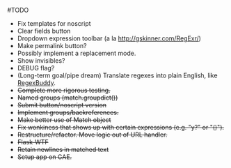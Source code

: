 #TODO
* Fix templates for noscript
* Clear fields button
* Dropdown expression toolbar (a la http://gskinner.com/RegExr/)
* Make permalink button?
* Possibly implement a replacement mode.
* Show invisibles?
* DEBUG flag?
* (Long-term goal/pipe dream) Translate regexes into plain English, like [RegexBuddy](http://www.regexbuddy.com/).
* ~~Complete more rigorous testing.~~
* ~~Named groups (match.groupdict())~~
* ~~Submit button/noscript version~~
* ~~Implement groups/backreferences.~~
* ~~Make better use of Match object~~
* ~~Fix wonkiness that shows up with certain expressions (e.g. "y?" or "()").~~
* ~~Restructure/refactor. Move logic out of URL handler.~~
* ~~Flask-WTF~~
* ~~Retain newlines in matched text~~
* ~~Setup app on GAE.~~
